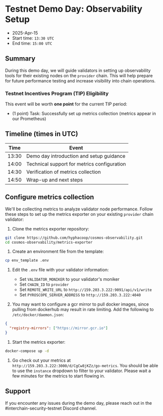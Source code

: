# Testnet Demo Day: Observability Setup

* 2025-Apr-15
* Start time: `13:30 UTC`
* End time: `15:00 UTC`

## Summary

During this demo day, we will guide validators in setting up observability tools for their existing nodes on the `provider` chain.
This will help prepare for future performance testing and increase visibility into chain operations.

### Testnet Incentives Program (TIP) Eligibility

This event will be worth **one point** for the current TIP period:

* (1 point) Task: Successfully set up metrics collection (metrics appear in our Prometheus)

## Timeline (times in UTC)

| Time | Event |
|------|-------|
| 13:30 | Demo day introduction and setup guidance |
| 14:00 | Technical support for metrics configuration |
| 14:30 | Verification of metrics collection |
| 14:50 | Wrap-up and next steps |

## Configure metrics collection

We'll be collecting metrics to analyze validator node performance. Follow these steps to set up the metrics exporter on your existing `provider` chain validator:

1. Clone the metrics exporter repository:

```bash
git clone https://github.com/hyphacoop/cosmos-observability.git
cd cosmos-observability/metrics-exporter
```

1. Create an environment file from the template:

```bash
cp env_template .env
```

1. Edit the `.env` file with your validator information:
   * Set `VALIDATOR_MONIKER` to your validator's moniker
   * Set `CHAIN_ID` to `provider`
   * Set `REMOTE_WRITE_URL` to `http://159.203.3.222:9091/api/v1/write`
   * Set `PYROSCOPE_SERVER_ADDRESS` to `http://159.203.3.222:4040`

1. You may want to configure a gcr mirror to pull docker images, since pulling from dockerhub may result in rate limiting.
   Add the following to `/etc/docker/daemon.json`:

```json
{
  "registry-mirrors": ["https://mirror.gcr.io"]
}
```

1. Start the metrics exporter:

```bash
docker-compose up -d
```

1. Go check out your metrics at `http://159.203.3.222:3000/d/CgCw8jKZz/go-metrics`. You should be able to use the `instance` dropdown to filter to your validator.
   Please wait a few minutes for the metrics to start flowing in.

## Support

If you encounter any issues during the demo day, please reach out in the #interchain-security-testnet Discord channel.